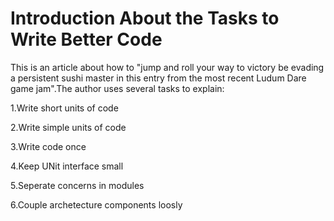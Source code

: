 # Introduction About the Tasks to Write Better Code

This is an article about how to "jump and roll your way to victory be evading a persistent sushi master in this entry from the most recent Ludum Dare game jam".The author uses several tasks to explain:

1.Write short units of code

2.Write simple units of code

3.Write code once

4.Keep UNit interface small

5.Seperate concerns in modules

6.Couple archetecture components loosly

